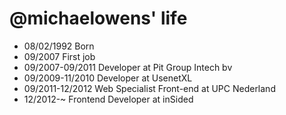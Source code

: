 @michaelowens' life
===============

- 08/02/1992 Born
- 09/2007 First job
- 09/2007-09/2011 Developer at Pit Group Intech bv
- 09/2009-11/2010 Developer at UsenetXL
- 09/2011-12/2012 Web Specialist Front-end at UPC Nederland
- 12/2012-~ Frontend Developer at inSided